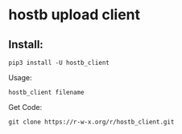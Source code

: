 # hostb upload client

## Install:

    pip3 install -U hostb_client

Usage:

    hostb_client filename

Get Code:

    git clone https://r-w-x.org/r/hostb_client.git
